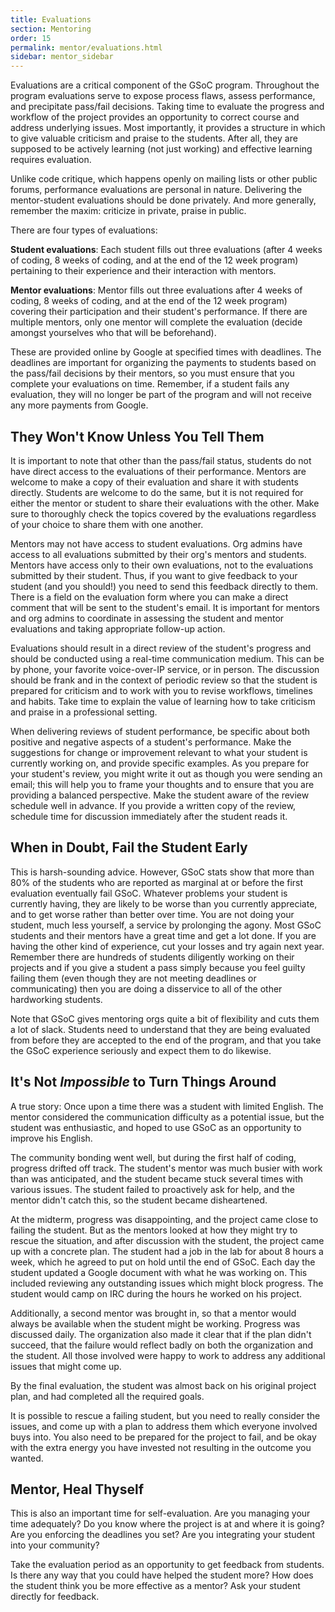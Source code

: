 ```yaml
---
title: Evaluations
section: Mentoring
order: 15
permalink: mentor/evaluations.html
sidebar: mentor_sidebar
---
```


Evaluations are a critical component of the GSoC program. Throughout the program evaluations serve to expose process flaws, assess performance, and precipitate pass/fail decisions. Taking time to evaluate the progress and workflow of the project provides an opportunity to correct course and address underlying issues. Most importantly, it provides a structure in which to give valuable criticism and praise to the students. After all, they are supposed to be actively learning (not just working) and effective learning requires evaluation.

Unlike code critique, which happens openly on mailing lists or other public forums, performance evaluations are personal in nature. Delivering the mentor-student evaluations should be done privately. And more generally, remember the maxim: criticize in private, praise in public.

There are four types of evaluations:

**Student evaluations**: Each student fills out three evaluations (after 4 weeks of coding, 8 weeks of coding, and at the end of the 12 week program) pertaining to their experience and their interaction with mentors.

**Mentor evaluations**: Mentor fills out three evaluations after 4 weeks of coding, 8 weeks of coding, and at the end of the 12 week program) covering their participation and their student's performance. If there are multiple mentors, only one mentor will complete the evaluation (decide amongst yourselves who that will be beforehand).

These are provided online by Google at specified times with deadlines. The deadlines are important for organizing the payments to students based on the pass/fail decisions by their mentors, so you must ensure that you complete your evaluations on time. Remember, if a student fails any evaluation, they will no longer be part of the program and will not receive any more payments from Google.


## They Won't Know Unless You Tell Them

It is important to note that other than the pass/fail status, students do not have direct access to the evaluations of their performance. Mentors are welcome to make a copy of their evaluation and share it with students directly. Students are welcome to do the same, but it is not required for either the mentor or student to share their evaluations with the other. Make sure to thoroughly check the topics covered by the evaluations regardless of your choice to share them with one another.

Mentors may not have access to student evaluations. Org admins have access to all evaluations submitted by their org's mentors and students.  Mentors have access only to their own evaluations, not to the evaluations submitted by their student.  Thus, if you want to give feedback to your student (and you should!) you need to send this feedback directly to them. There is a field on the evaluation form where you can make a direct comment that will be sent to the student's email.  It is important for mentors and org admins to coordinate in assessing the student and mentor evaluations and taking appropriate follow-up action.

Evaluations should result in a direct review of the student's progress and should be conducted using a real-time communication medium. This can be by phone, your favorite voice-over-IP service, or in person. The discussion should be frank and in the context of periodic review so that the student is prepared for criticism and to work with you to revise workflows, timelines and habits. Take time to explain the value of learning how to take criticism and praise in a professional setting.

When delivering reviews of student performance, be specific about both positive and negative aspects of a student's performance. Make the suggestions for change or improvement relevant to what your student is currently working on, and provide specific examples. As you prepare for your student's review, you might write it out as though you were sending an email; this will help you to frame your thoughts and to ensure that you are providing a balanced perspective. Make the student aware of the review schedule well in advance. If you provide a written copy of the review, schedule time for discussion immediately after the student reads it.


## When in Doubt, Fail the Student Early

This is harsh-sounding advice. However, GSoC stats show that more than 80% of the students who are reported as marginal at or before the first evaluation eventually fail GSoC.  Whatever problems your student is currently having, they are likely to be worse than you currently appreciate, and to get worse rather than better over time.  You are not doing your student, much less yourself, a service by prolonging the agony.  Most GSoC students and their mentors have a great time and get a lot done.  If you are having the other kind of experience, cut your losses and try again next year. Remember there are hundreds of students diligently working on their projects and if you give a student a pass simply because you feel guilty failing them (even though they are not meeting deadlines or communicating) then you are doing a disservice to all of the other hardworking students.

Note that GSoC gives mentoring orgs quite a bit of flexibility and cuts them a lot of slack. Students need to understand that they are being evaluated from before they are accepted to the end of the program, and that you take the GSoC experience seriously and expect them to do likewise. 


## It's Not *Impossible* to Turn Things Around

A true story: Once upon a time there was a student with limited English. The mentor considered the communication difficulty as a potential issue, but the student was enthusiastic, and hoped to use GSoC as an opportunity to improve his English.

The community bonding went well, but during the first half of coding, progress drifted off track. The student's mentor was much busier with work than was anticipated, and the student became stuck several times with various issues. The student failed to proactively ask for help, and the mentor didn't catch this, so the student became disheartened.

At the midterm, progress was disappointing, and the project came close to failing the student. But as the mentors looked at how they might try to rescue the situation, and after discussion with the student, the project came up with a concrete plan.  The student had a job in the lab for about 8 hours a week, which he agreed to put on hold until the end of GSoC. Each day the student updated a Google document with what he was working on. This included reviewing any outstanding issues which might block progress.  The student would camp on IRC during the hours he worked on his project.

Additionally, a second mentor was brought in, so that a mentor would always be available when the student might be working. Progress was discussed daily. The organization also made it clear that if the plan didn't succeed, that the failure would reflect badly on both the organization and the student. All those involved were happy to work to address any additional issues that might come up.

By the final evaluation, the student was almost back on his original project plan, and had completed all the required goals.

It is possible to rescue a failing student, but you need to really consider the issues, and come up with a plan to address them which everyone involved buys into. You also need to be prepared for the project to fail, and be okay with the extra energy you have invested not resulting in the outcome you wanted.


## Mentor, Heal Thyself

This is also an important time for self-evaluation. Are you managing your time adequately? Do you know where the project is at and where it is going? Are you enforcing the deadlines you set? Are you integrating your student into your community?

Take the evaluation period as an opportunity to get feedback from students. Is there any way that you could have helped the student more? How does the student think you be more effective as a mentor? Ask your student directly for feedback.


